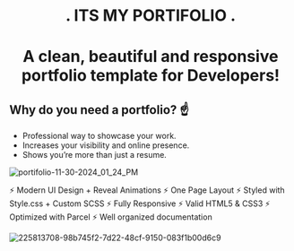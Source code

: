  ## <h1 align="center"> . ITS MY PORTIFOLIO . </h1>
 ## <h1 align="center"> A clean, beautiful and responsive portfolio template for Developers!
 
 ## Why do you need a portfolio? ☝️
- Professional way to showcase your work.
- Increases your visibility and online presence.
- Shows you’re more than just a resume.

 ![portifolio-11-30-2024_01_24_PM](https://github.com/user-attachments/assets/9e09e386-0ac6-40ce-925a-97a976e9f6cd)


⚡️ Modern UI Design + Reveal Animations
⚡️ One Page Layout
⚡️ Styled with Style.css + Custom SCSS
⚡️ Fully Responsive
⚡️ Valid HTML5 & CSS3
⚡️ Optimized with Parcel
⚡️ Well organized documentation

 
![225813708-98b745f2-7d22-48cf-9150-083f1b00d6c9](https://github.com/user-attachments/assets/ceb93ae1-5171-4bab-ab9f-347aea96d1af)
